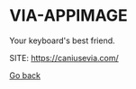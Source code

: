 # VIA-APPIMAGE
 
 Your keyboard&#39;s best friend.
 
 SITE: https://caniusevia.com/

 [Go back](https://portable-linux-apps.github.io/apps.html)
